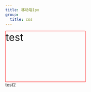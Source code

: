 ```yaml
---
title: 移动端1px
group: 
  title: css
---
```


<!DOCTYPE html>
<html>
  <head>
    <meta http-equiv="Content-Type" content="text/html;charset=UTF-8" />
    <meta name="viewport" content="initial-scale=1, maximum-scale=1,minimum-scale=1, user-scalable=no " />
    <style>
      * {
        margin: 0;
        padding: 0;
      }
    </style>
  </head>

  <body>
    <div style="width: 50%; height: 10rem; font-size: 2rem; border: solid 1px red">test</div>
    <div>test2</div>
    <script>
      const viewport = document.querySelector('meta[name=viewport]');
      const scale = 1 / window.devicePixelRatio;
      viewport.setAttribute(
        'content',
        `width=device-width, initial-scale=${scale}, maximum-scale=${scale}, minimum-scale=${scale}, user-scalable=no`
      );

      const docEl = document.documentElement;

      const fontsize = 10 * (docEl.clientWidth / 750) + 'px';
      docEl.style.fontSize = fontsize;
    </script>
  </body>
</html>
